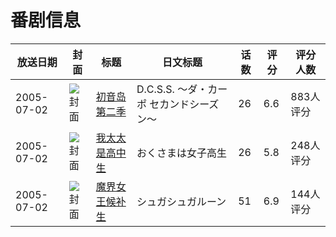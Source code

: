 # 番剧信息

|放送日期|封面|标题|日文标题|话数|评分|评分人数|
|---|---|---|---|---|---|---|
|2005-07-02|![封面](https://lain.bgm.tv/pic/cover/c/22/0a/2680_kIngj.jpg)|[初音岛 第二季](https://bangumi.tv/subject/2680)|D.C.S.S. 〜ダ・カーポ セカンドシーズン〜|26|6.6|883人评分|
|2005-07-02|![封面](https://lain.bgm.tv/pic/cover/c/d2/02/8295_nx4Cc.jpg)|[我太太是高中生](https://bangumi.tv/subject/8295)|おくさまは女子高生|26|5.8|248人评分|
|2005-07-02|![封面](https://lain.bgm.tv/pic/cover/c/d1/32/10160_DBHXh.jpg)|[魔界女王候补生](https://bangumi.tv/subject/10160)|シュガシュガルーン|51|6.9|144人评分|
